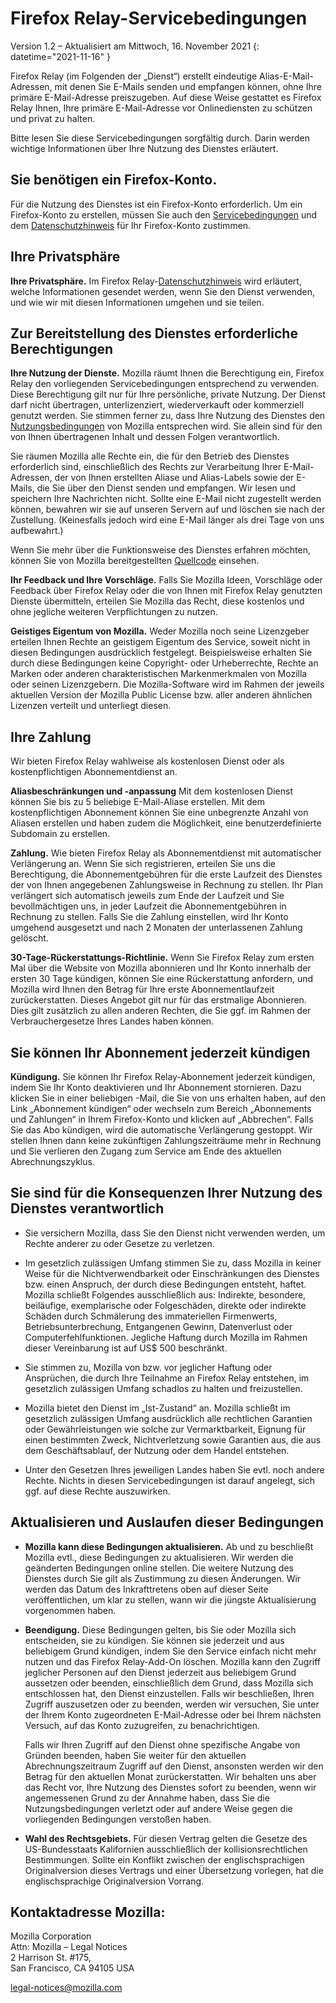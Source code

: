 # Firefox Relay-Servicebedingungen

Version 1.2 – Aktualisiert am Mittwoch, 16. November 2021
{: datetime="2021-11-16" }

Firefox Relay (im Folgenden der „Dienst“) erstellt eindeutige Alias-E-Mail-Adressen, mit denen Sie E-Mails senden und empfangen können, ohne Ihre primäre E-Mail-Adresse preiszugeben. Auf diese Weise gestattet es Firefox Relay Ihnen, Ihre primäre E-Mail-Adresse vor Onlinediensten zu schützen und privat zu halten.

Bitte lesen Sie diese Servicebedingungen sorgfältig durch. Darin werden wichtige Informationen über Ihre Nutzung des Dienstes erläutert.

## Sie benötigen ein Firefox-Konto.

Für die Nutzung des Dienstes ist ein Firefox-Konto erforderlich. Um ein Firefox-Konto zu erstellen, müssen Sie auch den [Servicebedingungen](https://www.mozilla.org/about/legal/terms/services/) und dem [Datenschutzhinweis](https://www.mozilla.org/privacy/firefox/) für Ihr Firefox-Konto zustimmen.

## Ihre Privatsphäre

__Ihre Privatsphäre.__ Im Firefox Relay-[Datenschutzhinweis](https://www.mozilla.org/privacy/firefox-relay/) wird erläutert, welche Informationen gesendet werden, wenn Sie den Dienst verwenden, und wie wir mit diesen Informationen umgehen und sie teilen.

## Zur Bereitstellung des Dienstes erforderliche Berechtigungen

__Ihre Nutzung der Dienste.__ Mozilla räumt Ihnen die Berechtigung ein, Firefox Relay den vorliegenden Servicebedingungen entsprechend zu verwenden. Diese Berechtigung gilt nur für Ihre persönliche, private Nutzung. Der Dienst darf nicht übertragen, unterlizenziert, wiederverkauft oder kommerziell genutzt werden. Sie stimmen ferner zu, dass Ihre Nutzung des Dienstes den [Nutzungsbedingungen](https://www.mozilla.org/about/legal/acceptable-use/) von Mozilla entsprechen wird. Sie allein sind für den von Ihnen übertragenen Inhalt und dessen Folgen verantwortlich.

Sie räumen Mozilla alle Rechte ein, die für den Betrieb des Dienstes erforderlich sind, einschließlich des Rechts zur Verarbeitung Ihrer E-Mail-Adressen, der von Ihnen erstellten Aliase und Alias-Labels sowie der E-Mails, die Sie über den Dienst senden und empfangen. Wir lesen und speichern Ihre Nachrichten nicht. Sollte eine E-Mail nicht zugestellt werden können, bewahren wir sie auf unseren Servern auf und löschen sie nach der Zustellung. (Keinesfalls jedoch wird eine E-Mail länger als drei Tage von uns aufbewahrt.)

Wenn Sie mehr über die Funktionsweise des Dienstes erfahren möchten, können Sie von Mozilla bereitgestellten [Quellcode](https://github.com/mozilla/fx-private-relay) einsehen.

__Ihr Feedback und Ihre Vorschläge.__ Falls Sie Mozilla Ideen, Vorschläge oder Feedback über Firefox Relay oder die von Ihnen mit Firefox Relay genutzten Dienste übermitteln, erteilen Sie Mozilla das Recht, diese kostenlos und ohne jegliche weiteren Verpflichtungen zu nutzen.

__Geistiges Eigentum von Mozilla.__ Weder Mozilla noch seine Lizenzgeber erteilen Ihnen Rechte an geistigem Eigentum des Service, soweit nicht in diesen Bedingungen ausdrücklich festgelegt. Beispielsweise erhalten Sie durch diese Bedingungen keine Copyright- oder Urheberrechte, Rechte an Marken oder anderen charakteristischen Markenmerkmalen von Mozilla oder seinen Lizenzgebern. Die Mozilla-Software wird im Rahmen der jeweils aktuellen Version der Mozilla Public License bzw. aller anderen ähnlichen Lizenzen verteilt und unterliegt diesen.

## Ihre Zahlung

Wir bieten Firefox Relay wahlweise als kostenlosen Dienst oder als kostenpflichtigen Abonnementdienst an.

__Aliasbeschränkungen und -anpassung__ Mit dem kostenlosen Dienst können Sie bis zu 5 beliebige E-Mail-Aliase erstellen. Mit dem kostenpflichtigen Abonnement können Sie eine unbegrenzte Anzahl von Aliasen erstellen und haben zudem die Möglichkeit, eine benutzerdefinierte Subdomain zu erstellen.

__Zahlung.__ Wie bieten Firefox Relay als Abonnementdienst mit automatischer Verlängerung an. Wenn Sie sich registrieren, erteilen Sie uns die Berechtigung, die Abonnementgebühren für die erste Laufzeit des Dienstes der von Ihnen angegebenen Zahlungsweise in Rechnung zu stellen. Ihr Plan verlängert sich automatisch jeweils zum Ende der Laufzeit und Sie bevollmächtigen uns, in jeder Laufzeit die Abonnementgebühren in Rechnung zu stellen. Falls Sie die Zahlung einstellen, wird Ihr Konto umgehend ausgesetzt und nach 2 Monaten der unterlassenen Zahlung gelöscht.

__30-Tage-Rückerstattungs-Richtlinie.__ Wenn Sie Firefox Relay zum ersten Mal über die Website von Mozilla abonnieren und Ihr Konto innerhalb der ersten 30 Tage kündigen, können Sie eine Rückerstattung anfordern, und Mozilla wird Ihnen den Betrag für Ihre erste Abonnementlaufzeit zurückerstatten. Dieses Angebot gilt nur für das erstmalige Abonnieren. Dies gilt zusätzlich zu allen anderen Rechten, die Sie ggf. im Rahmen der Verbrauchergesetze Ihres Landes haben können.

## Sie können Ihr Abonnement jederzeit kündigen

__Kündigung.__ Sie können Ihr Firefox Relay-Abonnement jederzeit kündigen, indem Sie Ihr Konto deaktivieren und Ihr Abonnement stornieren. Dazu klicken Sie in einer beliebigen -Mail, die Sie von uns erhalten haben, auf den Link „Abonnement kündigen“ oder wechseln zum Bereich „Abonnements und Zahlungen“ in Ihrem Firefox-Konto und klicken auf „Abbrechen“. Falls Sie das Abo kündigen, wird die automatische Verlängerung gestoppt. Wir stellen Ihnen dann keine zukünftigen Zahlungszeiträume mehr in Rechnung und Sie verlieren den Zugang zum Service am Ende des aktuellen Abrechnungszyklus.

## Sie sind für die Konsequenzen Ihrer Nutzung des Dienstes verantwortlich

* Sie versichern Mozilla, dass Sie den Dienst nicht verwenden werden, um Rechte anderer zu oder Gesetze zu verletzen.

* Im gesetzlich zulässigen Umfang stimmen Sie zu, dass Mozilla in keiner Weise für die Nichtverwendbarkeit oder Einschränkungen des Dienstes bzw. einen Anspruch, der durch diese Bedingungen entsteht, haftet. Mozilla schließt Folgendes ausschließlich aus: Indirekte, besondere, beiläufige, exemplarische oder Folgeschäden, direkte oder indirekte Schäden durch Schmälerung des immateriellen Firmenwerts, Betriebsunterbrechung, Entgangenen Gewinn, Datenverlust oder Computerfehlfunktionen. Jegliche Haftung durch Mozilla im Rahmen dieser Vereinbarung ist auf US$ 500 beschränkt.

* Sie stimmen zu, Mozilla von bzw. vor jeglicher Haftung oder Ansprüchen, die durch Ihre Teilnahme an Firefox Relay entstehen, im gesetzlich zulässigen Umfang schadlos zu halten und freizustellen.

* Mozilla bietet den Dienst im „Ist-Zustand“ an. Mozilla schließt im gesetzlich zulässigen Umfang ausdrücklich alle rechtlichen Garantien oder Gewährleistungen wie solche zur Vermarktbarkeit, Eignung für einen bestimmten Zweck, Nichtverletzung sowie Garantien aus, die aus dem Geschäftsablauf, der Nutzung oder dem Handel entstehen.

* Unter den Gesetzen Ihres jeweiligen Landes haben Sie evtl. noch andere Rechte. Nichts in diesen Servicebedingungen ist darauf angelegt, sich ggf. auf diese Rechte auszuwirken.

## Aktualisieren und Auslaufen dieser Bedingungen

* __Mozilla kann diese Bedingungen aktualisieren.__ Ab und zu beschließt Mozilla evtl., diese Bedingungen zu aktualisieren. Wir werden die geänderten Bedingungen online stellen. Die weitere Nutzung des Dienstes durch Sie gilt als Zustimmung zu diesen Änderungen. Wir werden das Datum des Inkrafttretens oben auf dieser Seite veröffentlichen, um klar zu stellen, wann wir die jüngste Aktualisierung vorgenommen haben.

* __Beendigung.__ Diese Bedingungen gelten, bis Sie oder Mozilla sich entscheiden, sie zu kündigen. Sie können sie jederzeit und aus beliebigem Grund kündigen, indem Sie den Service einfach nicht mehr nutzen und das Firefox Relay-Add-On löschen. Mozilla kann den Zugriff jeglicher Personen auf den Dienst jederzeit aus beliebigem Grund aussetzen oder beenden, einschließlich dem Grund, dass Mozilla sich entschlossen hat, den Dienst einzustellen. Falls wir beschließen, Ihren Zugriff auszusetzen oder zu beenden, werden wir versuchen, Sie unter der Ihrem Konto zugeordneten E-Mail-Adresse oder bei Ihrem nächsten Versuch, auf das Konto zuzugreifen, zu benachrichtigen.

  Falls wir Ihren Zugriff auf den Dienst ohne spezifische Angabe von Gründen beenden, haben Sie weiter für den aktuellen Abrechnungszeitraum Zugriff auf den Dienst, ansonsten werden wir den Betrag für den aktuellen Monat zurückerstatten. Wir behalten uns aber das Recht vor, Ihre Nutzung des Dienstes sofort zu beenden, wenn wir angemessenen Grund zu der Annahme haben, dass Sie die Nutzungsbedingungen verletzt oder auf andere Weise gegen die vorliegenden Bedingungen verstoßen haben.

* __Wahl des Rechtsgebiets.__ Für diesen Vertrag gelten die Gesetze des US-Bundesstaats Kalifornien ausschließlich der kollisionsrechtlichen Bestimmungen. Sollte ein Konflikt zwischen der englischsprachigen Originalversion dieses Vertrags und einer Übersetzung vorlegen, hat die englischsprachige Originalversion Vorrang.


## Kontaktadresse Mozilla:

Mozilla Corporation  
Attn: Mozilla – Legal Notices  
2 Harrison St. #175,  
San Francisco, CA 94105 USA  

legal-notices@mozilla.com

